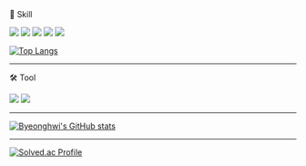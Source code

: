 <div>
  📙 Skill
  
  <img src="https://img.shields.io/badge/Python-3766AB?style=flat-square&logo=Python&logoColor=white"/></a> 
  <img src="https://img.shields.io/badge/CSharp-512BD4?style=flat-square&logo=appveyor&logoColor=white"/></a>
  <img src="https://img.shields.io/badge/.Net-148EFF?style=flat-square&logo=appveyor&logoColor=black"/></a>
  <img src="https://img.shields.io/badge/C-A8B9CC?style=flat-square&logo=C&logoColor=black"/></a>
  <img src="https://img.shields.io/badge/C++-00599C?style=flat-square&logo=C++&logoColor=white"/></a>

   [![Top Langs](https://github-readme-stats.vercel.app/api/top-langs/?username=hwi1018&langs_count=3&layout=compact)](https://github.com/hwi1018/github-readme-stats)
</div>

---

<div>
  🛠 Tool
  
  <img src="https://img.shields.io/badge/Visual Studio-5C2D91?style=flat-square&logo=Visual Studio&logoColor=white"/></a>
  <img src="https://img.shields.io/badge/Visual Studio Code-007ACC?style=flat-square&logo=Visual Studio Code&logoColor=white"/></a>
</div>

---

[![Byeonghwi's GitHub stats](https://github-readme-stats.vercel.app/api?username=hwi1018&show_icons=true&theme=tokyonight)](https://github.com/hwi1018/github-readme-stats)

---

[![Solved.ac Profile](http://mazassumnida.wtf/api/generate_badge?boj=hwi1018)](https://solved.ac/twi1018)<br/>
